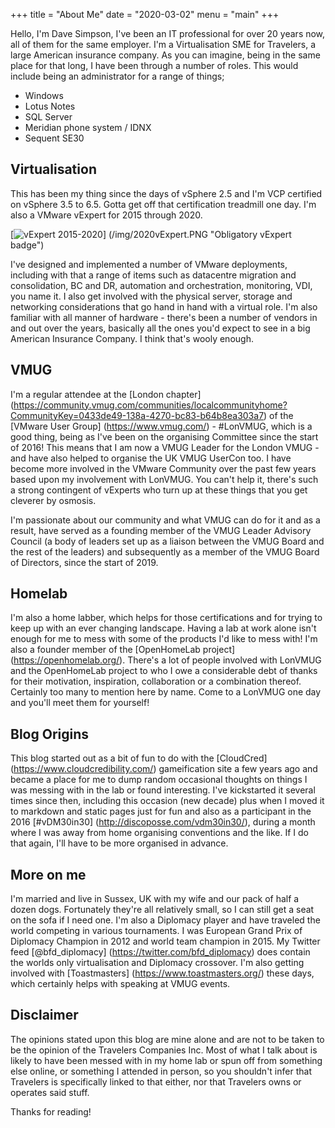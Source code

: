 +++
title = "About Me"
date = "2020-03-02"
menu = "main"
+++


Hello, I'm Dave Simpson, I've been an IT professional for over 20 years now, all of them for the same employer. I'm a Virtualisation SME for Travelers, a large American insurance company. As you can imagine, being in the same place for that long, I have been through a number of roles. This would include being an administrator for a range of things;

* Windows
* Lotus Notes
* SQL Server 
* Meridian phone system / IDNX
* Sequent SE30

## Virtualisation 
This has been my thing since the days of vSphere 2.5 and I'm VCP certified on vSphere 3.5 to 6.5. Gotta get off that certification treadmill one day. I'm also a VMware vExpert for 2015 through 2020. 

[![vExpert 2015-2020](/img/2020vExpert.PNG)] (/img/2020vExpert.PNG "Obligatory vExpert badge")

I've designed and implemented a number of VMware deployments, including with that a range of items such as datacentre migration and consolidation, BC and DR,  automation and orchestration, monitoring, VDI, you name it. I also get involved with the physical server, storage and networking considerations that go hand in hand with a virtual role. I'm also familiar with all manner of hardware - there's been a number of vendors in and out over the years, basically all the ones you'd expect to see in a big American Insurance Company. I think that's wooly enough.

## VMUG
I'm a regular attendee at the [London chapter] (https://community.vmug.com/communities/localcommunityhome?CommunityKey=0433de49-138a-4270-bc83-b64b8ea303a7) of the [VMware User Group] (https://www.vmug.com/) - #LonVMUG, which is a good thing, being as I've been on the organising Committee since the start of 2016! This means that I am now a VMUG Leader for the London VMUG - and have also helped to organise the UK VMUG UserCon too. I have become more involved in the VMware Community over the past few years based upon my involvement with LonVMUG. You can't help it, there's such a strong contingent of vExperts who turn up at these things that you get cleverer by osmosis. 

I'm passionate about our community and what VMUG can do for it and as a result, have served as a founding member of the VMUG Leader Advisory Council (a body of leaders set up as a liaison between the VMUG Board and the rest of the leaders) and subsequently as a member of the VMUG Board of Directors, since the start of 2019. 

## Homelab
I'm also a home labber, which helps for those certifications and for trying to keep up with an ever changing landscape. Having a lab at work alone isn't enough for me to mess with some of the products I'd like to mess with! I'm also a founder member of the [OpenHomeLab project] (https://openhomelab.org/). There's a lot of people involved with LonVMUG and the OpenHomeLab project to who I owe a considerable debt of thanks for their motivation, inspiration, collaboration or a combination thereof. Certainly too many to mention here by name. Come to a LonVMUG one day and you'll meet them for yourself!

## Blog Origins
This blog started out as a bit of fun to do with the [CloudCred] (https://www.cloudcredibility.com/) gameification site a few years ago and became a place for me to dump random occasional thoughts on things I was messing with in the lab or found interesting. I've kickstarted it several times since then, including this occasion (new decade) plus when I moved it to markdown and static pages just for fun and also as a participant in the 2016 [#vDM30in30] (http://discoposse.com/vdm30in30/), during a month where I was away from home organising conventions and the like. If I do that again, I'll have to be more organised in advance.

## More on me
I'm married and live in Sussex, UK with my wife and our pack of half a dozen dogs. Fortunately they're all relatively small, so I can still get a seat on the sofa if I need one. I'm also a Diplomacy player and have traveled the world competing in various tournaments. I was European Grand Prix of Diplomacy Champion in 2012 and world team champion in 2015. My Twitter feed [@bfd_diplomacy] (https://twitter.com/bfd_diplomacy) does contain the worlds only virtualisation and Diplomacy crossover. I'm also getting involved with [Toastmasters] (https://www.toastmasters.org/) these days, which certainly helps with speaking at VMUG events. 

## Disclaimer
The opinions stated upon this blog are mine alone and are not to be taken to be the opinion of the Travelers Companies Inc. Most of what I talk about is likely to have been messed with in my home lab or spun off from something else online, or something I attended in person, so you shouldn't infer that Travelers is specifically linked to that either, nor that Travelers owns or operates said stuff.

Thanks for reading!
